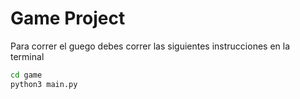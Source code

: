 # Game Project

Para correr el guego debes correr las siguientes instrucciones en la terminal

```sh
cd game
python3 main.py
```